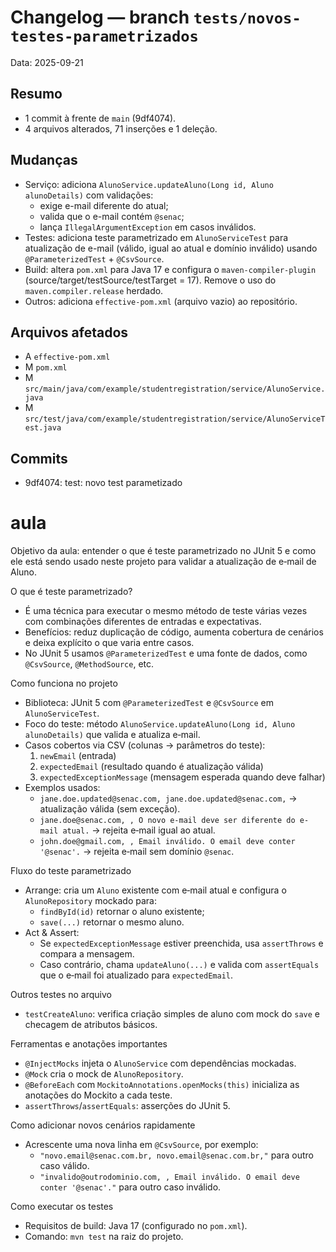 # Changelog — branch `tests/novos-testes-parametrizados`

Data: 2025-09-21

## Resumo

- 1 commit à frente de `main` (9df4074).
- 4 arquivos alterados, 71 inserções e 1 deleção.

## Mudanças

- Serviço: adiciona `AlunoService.updateAluno(Long id, Aluno alunoDetails)` com validações:
  - exige e-mail diferente do atual;
  - valida que o e-mail contém `@senac`;
  - lança `IllegalArgumentException` em casos inválidos.
- Testes: adiciona teste parametrizado em `AlunoServiceTest` para atualização de e-mail (válido, igual ao atual e domínio inválido) usando `@ParameterizedTest` + `@CsvSource`.
- Build: altera `pom.xml` para Java 17 e configura o `maven-compiler-plugin` (source/target/testSource/testTarget = 17). Remove o uso do `maven.compiler.release` herdado.
- Outros: adiciona `effective-pom.xml` (arquivo vazio) ao repositório.

## Arquivos afetados

- A `effective-pom.xml`
- M `pom.xml`
- M `src/main/java/com/example/studentregistration/service/AlunoService.java`
- M `src/test/java/com/example/studentregistration/service/AlunoServiceTest.java`

## Commits

- 9df4074: test: novo test parametizado

# aula

Objetivo da aula: entender o que é teste parametrizado no JUnit 5 e como ele está sendo usado neste projeto para validar a atualização de e‑mail de Aluno.

O que é teste parametrizado?
- É uma técnica para executar o mesmo método de teste várias vezes com combinações diferentes de entradas e expectativas.
- Benefícios: reduz duplicação de código, aumenta cobertura de cenários e deixa explícito o que varia entre casos.
- No JUnit 5 usamos `@ParameterizedTest` e uma fonte de dados, como `@CsvSource`, `@MethodSource`, etc.

Como funciona no projeto
- Biblioteca: JUnit 5 com `@ParameterizedTest` e `@CsvSource` em `AlunoServiceTest`.
- Foco do teste: método `AlunoService.updateAluno(Long id, Aluno alunoDetails)` que valida e atualiza e‑mail.
- Casos cobertos via CSV (colunas → parâmetros do teste):
  1) `newEmail` (entrada)
  2) `expectedEmail` (resultado quando é atualização válida)
  3) `expectedExceptionMessage` (mensagem esperada quando deve falhar)
- Exemplos usados:
  - `jane.doe.updated@senac.com, jane.doe.updated@senac.com,` → atualização válida (sem exceção).
  - `jane.doe@senac.com, , O novo e-mail deve ser diferente do e-mail atual.` → rejeita e‑mail igual ao atual.
  - `john.doe@gmail.com, , Email inválido. O email deve conter '@senac'.` → rejeita e‑mail sem domínio `@senac`.

Fluxo do teste parametrizado
- Arrange: cria um `Aluno` existente com e‑mail atual e configura o `AlunoRepository` mockado para:
  - `findById(id)` retornar o aluno existente;
  - `save(...)` retornar o mesmo aluno.
- Act & Assert:
  - Se `expectedExceptionMessage` estiver preenchida, usa `assertThrows` e compara a mensagem.
  - Caso contrário, chama `updateAluno(...)` e valida com `assertEquals` que o e‑mail foi atualizado para `expectedEmail`.

Outros testes no arquivo
- `testCreateAluno`: verifica criação simples de aluno com mock do `save` e checagem de atributos básicos.

Ferramentas e anotações importantes
- `@InjectMocks` injeta o `AlunoService` com dependências mockadas.
- `@Mock` cria o mock de `AlunoRepository`.
- `@BeforeEach` com `MockitoAnnotations.openMocks(this)` inicializa as anotações do Mockito a cada teste.
- `assertThrows`/`assertEquals`: asserções do JUnit 5.

Como adicionar novos cenários rapidamente
- Acrescente uma nova linha em `@CsvSource`, por exemplo:
  - `"novo.email@senac.com.br, novo.email@senac.com.br,"` para outro caso válido.
  - `"invalido@outrodominio.com, , Email inválido. O email deve conter '@senac'."` para outro caso inválido.

Como executar os testes
- Requisitos de build: Java 17 (configurado no `pom.xml`).
- Comando: `mvn test` na raiz do projeto.
